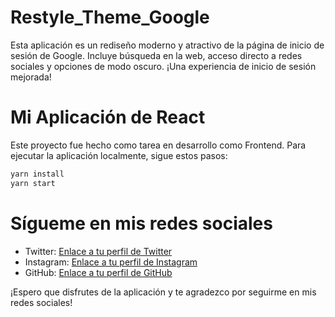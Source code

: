 # Restyle_Theme_Google
Esta aplicación es un rediseño moderno y atractivo de la página de inicio de sesión de Google. Incluye búsqueda en la web, acceso directo a redes sociales y opciones de modo oscuro. ¡Una experiencia de inicio de sesión mejorada!

# Mi Aplicación de React
Este proyecto fue hecho como tarea en desarrollo como Frontend. Para ejecutar la aplicación localmente, sigue estos pasos:

```bash
yarn install
yarn start
```

# Sígueme en mis redes sociales
- Twitter: [Enlace a tu perfil de Twitter](https://twitter.com/tu_usuario)
- Instagram: [Enlace a tu perfil de Instagram]([https://instagram.com/tu_usuario](https://www.instagram.com/deivid_gm25/))
- GitHub: [Enlace a tu perfil de GitHub](https://github.com/Deivid11213/)

¡Espero que disfrutes de la aplicación y te agradezco por seguirme en mis redes sociales!

